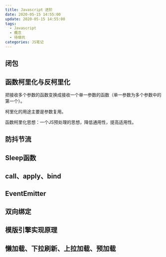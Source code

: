 ```yaml
---
title: Javascript 进阶
date: 2020-05-15 14:55:00
update: 2020-05-15 14:55:00
tags:
  - Javascript
  - 概念
  - 待填坑
categories: JS笔记
---
```


## 闭包

<!--more-->

## 函数柯里化与反柯里化

把接收多个参数的函数变换成接收一个单一参数的函数（单一参数为多个参数中的第一个）。

柯里化的用途主要是参数复用。

函数柯里化思想：一个JS预处理的思想，降低通用性，提高适用性。

## 防抖节流

## Sleep函数

## call、apply、bind

## EventEmitter

## 双向绑定

## 模版引擎实现原理

## 懒加载、下拉刷新、上拉加载、预加载

## 